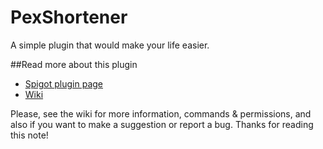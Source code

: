 # PexShortener
A simple plugin that would make your life easier.

##Read more about this plugin
* [Spigot plugin page](https://www.spigotmc.org/resources/pexshortener-reloaded.9670/)
* [Wiki](https://github.com/iDev24/PexShortener/wiki)

Please, see the wiki for more information, commands & permissions, and also if you want to make a suggestion or report a bug.
Thanks for reading this note!
